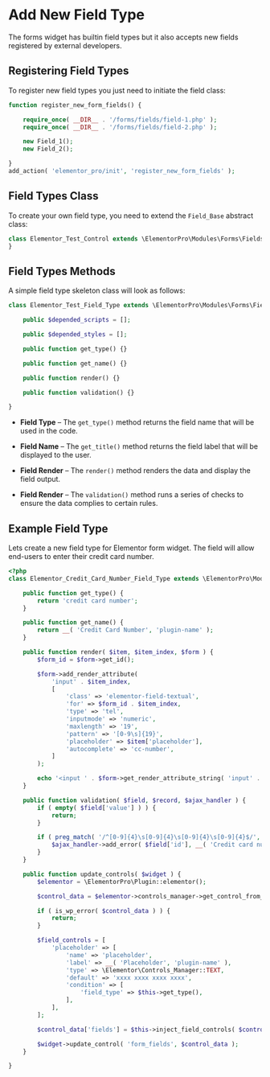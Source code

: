 # Add New Field Type

The forms widget has builtin field types but it also accepts new fields registered by external developers.

## Registering Field Types

To register new field types you just need to initiate the field class:

```php
function register_new_form_fields() {

	require_once( __DIR__ . '/forms/fields/field-1.php' );
	require_once( __DIR__ . '/forms/fields/field-2.php' );

	new Field_1();
	new Field_2();

}
add_action( 'elementor_pro/init', 'register_new_form_fields' );
```

## Field Types Class

To create your own field type, you need to extend the `Field_Base` abstract class:

```php
class Elementor_Test_Control extends \ElementorPro\Modules\Forms\Fields\Field_Base {
}
```

## Field Types Methods

A simple field type skeleton class will look as follows:

```php
class Elementor_Test_Field_Type extends \ElementorPro\Modules\Forms\Fields\Field_Base {

	public $depended_scripts = [];

	public $depended_styles = [];

	public function get_type() {}

	public function get_name() {}

	public function render() {}

	public function validation() {}

}
```

* **Field Type** – The `get_type()` method returns the field name that will be used in the code.

* **Field Name** – The `get_title()` method returns the field label that will be displayed to the user.

* **Field Render** – The `render()` method renders the data and display the field output.

* **Field Render** – The `validation()` method runs a series of checks to ensure the data complies to certain rules.

## Example Field Type

Lets create a new field type for Elementor form widget. The field will allow end-users to enter their credit card number.

```php
<?php
class Elementor_Credit_Card_Number_Field_Type extends \ElementorPro\Modules\Forms\Fields\Field_Base {

	public function get_type() {
		return 'credit card number';
	}

	public function get_name() {
		return __( 'Credit Card Number', 'plugin-name' );
	}

	public function render( $item, $item_index, $form ) {
		$form_id = $form->get_id();

		$form->add_render_attribute(
			'input' . $item_index,
			[
				'class' => 'elementor-field-textual',
				'for' => $form_id . $item_index,
				'type' => 'tel',
				'inputmode' => 'numeric',
				'maxlength' => '19',
				'pattern' => '[0-9\s]{19}',
				'placeholder' => $item['placeholder'],
				'autocomplete' => 'cc-number',
			]
		);

		echo '<input ' . $form->get_render_attribute_string( 'input' . $item_index ) . '>';
	}

	public function validation( $field, $record, $ajax_handler ) {
		if ( empty( $field['value'] ) ) {
			return;
		}

		if ( preg_match( '/^[0-9]{4}\s[0-9]{4}\s[0-9]{4}\s[0-9]{4}$/', $field['value'] ) !== 1 ) {
			$ajax_handler->add_error( $field['id'], __( 'Credit card number must be in "XXXX XXXX XXXX XXXXX" format.', 'plugin-name' ) );
		}
	}

	public function update_controls( $widget ) {
		$elementor = \ElementorPro\Plugin::elementor();

		$control_data = $elementor->controls_manager->get_control_from_stack( $widget->get_unique_name(), 'form_fields' );

		if ( is_wp_error( $control_data ) ) {
			return;
		}

		$field_controls = [
			'placeholder' => [
				'name' => 'placeholder',
				'label' => __( 'Placeholder', 'plugin-name' ),
				'type' => \Elementor\Controls_Manager::TEXT,
				'default' => 'xxxx xxxx xxxx xxxx',
				'condition' => [
					'field_type' => $this->get_type(),
				],
			],
		];

		$control_data['fields'] = $this->inject_field_controls( $control_data['fields'], $field_controls );

		$widget->update_control( 'form_fields', $control_data );
	}

}
```
